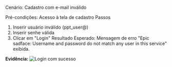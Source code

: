 Cenário: Cadastro com e-mail inválido

Pré-condições:	Acesso à tela de cadastro
Passos	
1. Inserir usuário inválido (ppt_user@)
3. Inserir senhe válida
4. Clicar em "Login"
Resultado Esperado: Mensagem de erro "Epic sadface: Username and password do not match any user in this service" exibida.

**Evidência:**
  ![Login com sucesso](https://github.com/ppteixeira-qa/manual-tests/blob/main/evidencias/usuário-inválido-ok.png)

